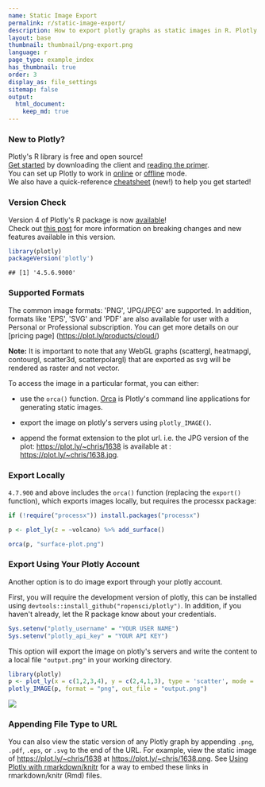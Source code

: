 ```yaml
---
name: Static Image Export
permalink: r/static-image-export/
description: How to export plotly graphs as static images in R. Plotly supports png, svg, jpg, and pdf image export.
layout: base
thumbnail: thumbnail/png-export.png
language: r
page_type: example_index
has_thumbnail: true
order: 3
display_as: file_settings
sitemap: false
output:
  html_document:
    keep_md: true
---
```




### New to Plotly?

Plotly's R library is free and open source!<br>
[Get started](https://plot.ly/r/getting-started/) by downloading the client and [reading the primer](https://plot.ly/r/getting-started/).<br>
You can set up Plotly to work in [online](https://plot.ly/r/getting-started/#hosting-graphs-in-your-online-plotly-account) or [offline](https://plot.ly/r/offline/) mode.<br>
We also have a quick-reference [cheatsheet](https://images.plot.ly/plotly-documentation/images/r_cheat_sheet.pdf) (new!) to help you get started!

### Version Check

Version 4 of Plotly's R package is now [available](https://plot.ly/r/getting-started/#installation)!<br>
Check out [this post](http://moderndata.plot.ly/upgrading-to-plotly-4-0-and-above/) for more information on breaking changes and new features available in this version.


```r
library(plotly)
packageVersion('plotly')
```

```
## [1] '4.5.6.9000'
```

### Supported Formats

The common image formats: 'PNG', 'JPG/JPEG' are supported. In addition, formats like 'EPS', 'SVG' and 'PDF' are also available for user with a Personal or Professional subscription. You can get more details on our [pricing page] (https://plot.ly/products/cloud/)

**Note:** It is important to note that any WebGL graphs (scattergl, heatmapgl, contourgl, scatter3d, scatterpolargl) that are exported as svg will be rendered as raster and not vector.

To access the image in a particular format, you can either:


* use the `orca()` function. [Orca](https://github.com/plotly/orca) is Plotly's command line applications for generating static images.

* export the image on plotly's servers using `plotly_IMAGE()`.

* append the format extension to the plot url. i.e. the JPG version of the plot: https://plot.ly/~chris/1638 is available at : https://plot.ly/~chris/1638.jpg.

### Export Locally

`4.7.900` and above includes the `orca()` function (replacing the `export()` function), which exports images locally, but requires the processx package:


```r
if (!require("processx")) install.packages("processx")

p <- plot_ly(z = ~volcano) %>% add_surface()

orca(p, "surface-plot.png")
```

### Export Using Your Plotly Account

Another option is to do image export through your plotly account.

First, you will require the development version of plotly, this can be installed using `devtools::install_github("ropensci/plotly")`. In addition, if you haven't already, let the R package know about your credentials.



```r
Sys.setenv("plotly_username" = "YOUR USER NAME")
Sys.setenv("plotly_api_key" = "YOUR API KEY")
```

This option will export the image on plotly's servers and write the content to a local file `"output.png"` in your working directory.


```r
library(plotly)
p <- plot_ly(x = c(1,2,3,4), y = c(2,4,1,3), type = 'scatter', mode = 'lines')
plotly_IMAGE(p, format = "png", out_file = "output.png")
```

![](https://images.plot.ly/plotly-documentation/images/output.png)

### Appending File Type to URL

You can also view the static version of any Plotly graph by appending `.png`,
`.pdf`, `.eps`, or `.svg` to the end of the URL. For example, view the static image of <https://plot.ly/~chris/1638> at <https://plot.ly/~chris/1638.png>. See [Using Plotly with rmarkdown/knitr](https://plot.ly/r/knitr/) for a way to embed these links in rmarkdown/knitr (Rmd) files.
